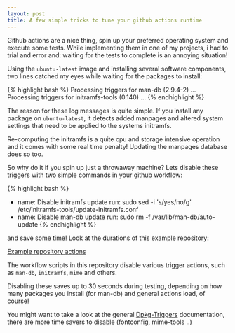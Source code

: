 ```yaml
---
layout: post
title: A few simple tricks to tune your github actions runtime
---
```


Github actions are a nice thing, spin up your preferred operating system and
execute some tests. While implementing them in one of my projects, i had to
trial and error and: waiting for the tests to complete is an annoying
situation!

Using the `ubuntu-latest` image and installing several software components, two
lines catched my eyes while waiting for the packages to install:

{% highlight bash %}
Processing triggers for man-db (2.9.4-2) ...
Processing triggers for initramfs-tools (0.140) ...
{% endhighlight %}

The reason for these log messages is quite simple. If you install any package
on `ubuntu-latest`, it detects added manpages and altered system settings that
need to be applied to the systems initramfs.

Re-computing the initramfs is a quite cpu and storage intensive operation and
it comes with some real time penalty! Updating the manpages database does so
too.

So why do it if you spin up just a throwaway machine? Lets disable these
triggers with two simple commands in your github workflow:

{% highlight bash %}
- name: Disable initramfs update
  run: sudo sed -i 's/yes/no/g' /etc/initramfs-tools/update-initramfs.conf
- name: Disable man-db update
  run: sudo rm -f /var/lib/man-db/auto-update
{% endhighlight %}

and save some time! Look at the durations of this example repository:

 [Example repository actions](https://github.com/abbbi/github-actions-tune/actions)
 
The workflow scripts in this repository disable various trigger actions, such
as `man-db`, `initramfs`, `mime` and others.

Disabling these saves up to 30 seconds during testing, depending on how many
packages you install (for man-db) and general actions load, of course!

You might want to take a look at the general
[Dpkg-Triggers](https://wiki.debian.org/DpkgTriggers) documentation, there are
more time savers to disable (fontconfig, mime-tools ..)
